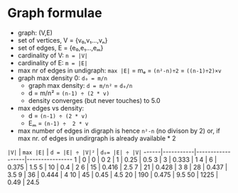 # Graph formulae

- graph: (V,E)
- set of vertices, V = {v₀,v₁...,vₙ}
- set of edges,    E = {e₀,e₁...,eₘ}
- cardinality of V: `n = |V|`
- cardinality of E: `m = |E|`
- max nr of edges in undigraph: `max |E|` = mₑ = `(n²-n)÷2` = `((n-1)÷2)×v`
- graph max density 0: `d₀ = m/n`
  - graph max density: `d = m/n²` = `d₀/n`
  - d = m/n² = `(n-1) ÷ (2 * v)`
  - density converges (but never touches) to 5.0
- max edges vs density:
  - d  = `(n-1) ÷ (2 * v)`
  - Eₘ = `(n-1) ÷  2 * v`
- max number of edges in digraph is hence `n²-n` (no divison by 2)
  or, if max nr. of edges in undirgraph is already available * 2


`|V|` | `max |E|` | `d = |E| ÷ |V|²` | `d₀= |E| ÷ |V|`
------|-----------|------------------|----------------
1     |    0      | 0                |  0
2     |    1      | 0.25             |  0.5
3     |    3      | 0.333            |  1
4     |    6      | 0.375            |  1.5
5     |   10      | 0.4              |  2
6     |   15      | 0.416            |  2.5
7     |   21      | 0.428            |  3
8     |   28      | 0.437            |  3.5
9     |   36      | 0.444            |  4
10    |   45      | 0.45             |  4.5
20    |  190      | 0.475            |  9.5
50    | 1225      | 0.49             | 24.5
